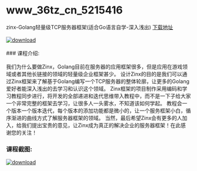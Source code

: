 # www_36tz_cn_5215416
zinx-Golang轻量级TCP服务器框架(适合Go语言自学-深入浅出)
[下载地址](http://www.36tz.cn/article/5215416 "下载地址")
<br/></br>[![download](http://36tz.cn/muke_img/2020_09_2-55-300x176.png "下载地址")](http://www.36tz.cn/article/5215416 "下载地址")
<br/></br>### 课程介绍:<br/></br>我们为什么要做Zinx，Golang目前在服务器的应用框架很多，但是应用在游戏领域或者其他长链接的领域的轻量级企业框架甚少。
设计Zinx的目的是我们可以通过Zinx框架来了解基于Golang编写一个TCP服务器的整体轮廓，让更多的Golang爱好者能深入浅出的去学习和认识这个领域。
Zinx框架的项目制作采用编码和学习教程同步进行，将开发的全部递进和迭代思维带入教程中，而不是一下子给大家一个非常完整的框架去学习，让很多人一头雾水，不知道该如何学起。
教程会一个版本一个版本迭代，每个版本的添加功能都是微小的，让一个服务框架小白，循序渐进的曲线方式了解服务器框架的领域。
当然，最后希望Zinx会有更多的人加入，给我们提出宝贵的意见，让Zinx成为真正的解决企业的服务器框架！在此感谢您的关注！

### 课程截图:
[![download](http://36tz.cn/muke_img/2020_09_1-52.png "下载地址")](http://www.36tz.cn/article/5215416 "下载地址")
